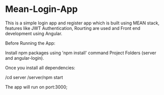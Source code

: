 # Mean-Login-App
This is a simple login app and register app which is built using MEAN stack, features like JWT Authentication, Rourting are used and Front end development using Angular.

Before Running the App:

Install npm packages using 'npm install' command Project Folders (server and angular-login).

Once you install all dependencies:

/cd server
/server/npm start

The app will run on port:3000;
